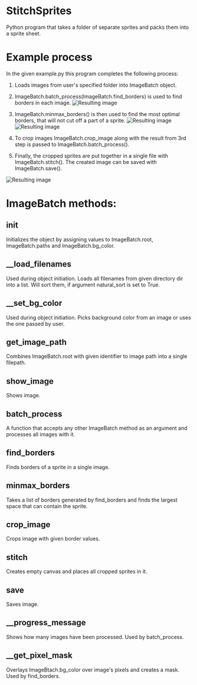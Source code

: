 # StitchSprites
Python program that takes a folder of separate sprites and packs them into a sprite sheet.

# Example process
In the given example.py this program completes the following process:

1) Loads images from user's specified folder into ImageBatch object. 

2) ImageBatch.batch_process(ImageBatch.find_borders) is used to find borders in each image.
![Resulting image](https://github.com/alisev/StitchSprites/blob/master/example%20images/borders.png)

3) ImageBatch.minmax_borders() is then used to find the most optimal borders, that will not cut off a part of a sprite.
![Resulting image](https://github.com/alisev/StitchSprites/blob/master/example%20images/optimal_border.png)
![Resulting image](https://github.com/alisev/StitchSprites/blob/master/example%20images/optimal_border_2.png)

4) To crop images ImageBatch.crop_image along with the result from 3rd step is passed to ImageBatch.batch_process().

5) Finally, the cropped sprites are put together in a single file with ImageBatch.stitch(). The created image can be saved with ImageBatch.save().

![Resulting image](https://github.com/alisev/StitchSprites/blob/master/output/sprite_sheet.png)


# ImageBatch methods:
## __init__
Initializes the object by assigning values to ImageBatch.root, ImageBatch.paths and ImageBatch.bg_color.

## __load_filenames
Used during object initiation. 
Loads all filenames from given directory dir into a list. Will sort them, if argument natural_sort is set to True.

## __set_bg_color
Used during object initiation. 
Picks background color from an image or uses the one passed by user.

## get_image_path
Combines ImageBatch.root with given identifier to image path into a single filepath.

## show_image
Shows image.

## batch_process
A function that accepts any other ImageBatch method as an argument and processes all images with it.

## find_borders
Finds borders of a sprite in a single image.

## minmax_borders
Takes a list of borders generated by find_borders and finds the largest space that can contain the sprite.

## crop_image
Crops image with given border values.

## stitch
Creates empty canvas and places all cropped sprites in it.

## save
Saves image.

## __progress_message
Shows how many images have been processed. Used by batch_process.

## __get_pixel_mask
Overlays ImageBtach.bg_color over image's pixels and creates a mask. Used by find_borders.

